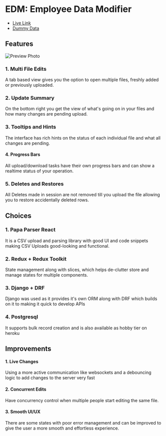 # EDM: Employee Data Modifier

- [Live Link](https://csv-update-pipeline.herokuapp.com/) 
- [Dummy Data](https://github.com/earthshakira/csv-modifier/tree/main/dummy_data)

## Features

![Preview Photo](https://i.imgur.com/jpEfwvk.png)

### 1. Multi File Edits

A tab based view gives you the option to open multiple files, freshly added or previously uploaded.

### 2. Update Summary

On the bottom right you get the view of what's going on in your files and how many changes are pending upload.

### 3. Tooltips and Hints

The interface has rich hints on the status of each individual file and what all changes are pending.

#### 4. Progress Bars

All upload/download tasks have their own progress bars and can show a realtime status of your operation.

### 5. Deletes and Restores

All Deletes made in session are not removed till you upload the file allowing you to restore accidentally deleted rows.

## Choices

### 1. Papa Parser React

It is a CSV upload and parsing library with good UI and code snippets making CSV Uploads good-looking and functional.

### 2. Redux + Redux Toolkit

State management along with slices, which helps de-clutter store and manage states for multiple components. 

### 3. Django + DRF

Django was used as it provides it's own ORM along with DRF which builds on it to making it quick to develop APIs

### 4. Postgresql 

It supports bulk record creation and is also available as hobby tier on heroku

## Improvements

#### 1. Live Changes
Using a more active communication like websockets and a debouncing logic to add changes to the server very fast

#### 2. Concurrent Edits
Have concurrency control when multiple people start editing the same file.

#### 3. Smooth UI/UX
There are some states with poor error management and can be improved to give the user a more smooth and effortless experience.




